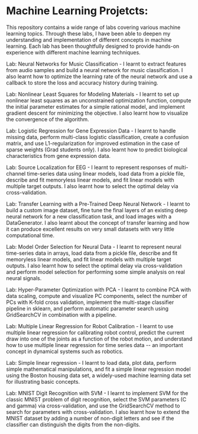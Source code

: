 # Machine Learning Projetcts:
This repository contains a wide range of labs covering various machine learning topics. 
Through these labs, I have been able to deepen my understanding and implementation of different concepts in machine learning.
Each lab has been thoughtfully designed to provide hands-on experience with different machine learning techniques.

Lab: Neural Networks for Music Classification - I learnt to extract features from audio samples and build a neural network for music classification. I also learnt how to optimize the learning rate of the neural network and use a callback to store the loss and accuracy history during training.

Lab: Nonlinear Least Squares for Modeling Materials - I learnt to set up nonlinear least squares as an unconstrained optimization function, compute the initial parameter estimates for a simple rational model, and implement gradient descent for minimizing the objective. I also learnt how to visualize the convergence of the algorithm.

Lab: Logistic Regression for Gene Expression Data - I learnt to handle missing data, perform multi-class logistic classification, create a confusion matrix, and use L1-regularization for improved estimation in the case of sparse weights (Grad students only). I also learnt how to predict biological characteristics from gene expression data.

Lab: Source Localization for EEG - I learnt to represent responses of multi-channel time-series data using linear models, load data from a pickle file, describe and fit memoryless linear models, and fit linear models with multiple target outputs. I also learnt how to select the optimal delay via cross-validation.

Lab: Transfer Learning with a Pre-Trained Deep Neural Network - I learnt to build a custom image dataset, fine tune the final layers of an existing deep neural network for a new classification task, and load images with a DataGenerator. I also learnt about the concept of transfer learning and how it can produce excellent results on very small datasets with very little computational time.

Lab: Model Order Selection for Neural Data - I learnt to represent neural time-series data in arrays, load data from a pickle file, describe and fit memoryless linear models, and fit linear models with multiple target outputs. I also learnt how to select the optimal delay via cross-validation and perform model selection for performing some simple analysis on real neural signals.

Lab: Hyper-Parameter Optimization with PCA - I learnt to combine PCA with data scaling, compute and visualize PC components, select the number of PCs with K-fold cross validation, implement the multi-stage classifier pipeline in sklearn, and perform automatic parameter search using GridSearchCV in combination with a pipeline.

Lab: Multiple Linear Regression for Robot Calibration - I learnt to use multiple linear regression for calibrating robot control, predict the current draw into one of the joints as a function of the robot motion, and understand how to use multiple linear regression for time series data -- an important concept in dynamical systems such as robotics.

Lab: Simple linear regression - I learnt to load data, plot data, perform simple mathematical manipulations, and fit a simple linear regression model using the Boston housing data set, a widely-used machine learning data set for illustrating basic concepts.

Lab: MNIST Digit Recognition with SVM - I learnt to implement SVM for the classic MNIST problem of digit recognition, select the SVM parameters (C and gamma) via cross-validation, and use the GridSearchCV method to search for parameters with cross-validation. I also learnt how to extend the MNIST dataset by adding a number of non-digit letters and see if the classifier can distinguish the digits from the non-digits.

